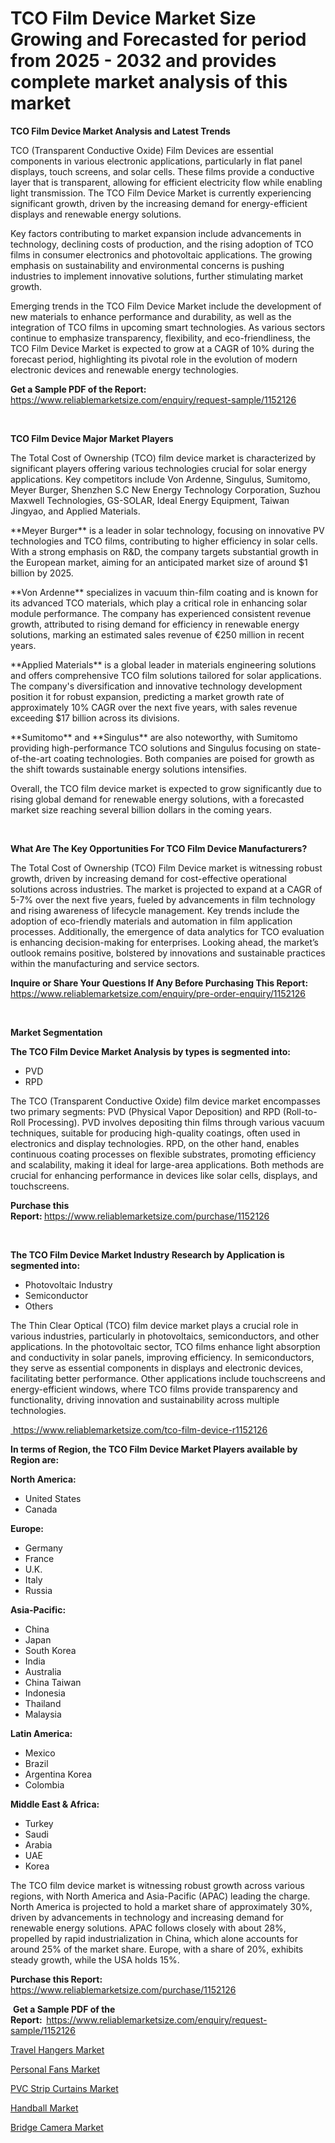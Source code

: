 <p><h1>TCO Film Device Market Size Growing and Forecasted for period from 2025 - 2032 and provides complete market analysis of this market</h1></p><p><strong>TCO Film Device Market Analysis and Latest Trends</strong></p>
<p><p>TCO (Transparent Conductive Oxide) Film Devices are essential components in various electronic applications, particularly in flat panel displays, touch screens, and solar cells. These films provide a conductive layer that is transparent, allowing for efficient electricity flow while enabling light transmission. The TCO Film Device Market is currently experiencing significant growth, driven by the increasing demand for energy-efficient displays and renewable energy solutions.</p><p>Key factors contributing to market expansion include advancements in technology, declining costs of production, and the rising adoption of TCO films in consumer electronics and photovoltaic applications. The growing emphasis on sustainability and environmental concerns is pushing industries to implement innovative solutions, further stimulating market growth. </p><p>Emerging trends in the TCO Film Device Market include the development of new materials to enhance performance and durability, as well as the integration of TCO films in upcoming smart technologies. As various sectors continue to emphasize transparency, flexibility, and eco-friendliness, the TCO Film Device Market is expected to grow at a CAGR of 10% during the forecast period, highlighting its pivotal role in the evolution of modern electronic devices and renewable energy technologies.</p></p>
<p><strong>Get a Sample PDF of the Report:&nbsp;</strong> <a href="https://www.reliablemarketsize.com/enquiry/request-sample/1152126?utm_campaign=1943&utm_medium=2&utm_source=Github&utm_content=ia&utm_term=28022025&utm_id=tco-film-device">https://www.reliablemarketsize.com/enquiry/request-sample/1152126</a></p>
<p>&nbsp;</p>
<p><strong>TCO Film Device Major Market Players</strong></p>
<p><p>The Total Cost of Ownership (TCO) film device market is characterized by significant players offering various technologies crucial for solar energy applications. Key competitors include Von Ardenne, Singulus, Sumitomo, Meyer Burger, Shenzhen S.C New Energy Technology Corporation, Suzhou Maxwell Technologies, GS-SOLAR, Ideal Energy Equipment, Taiwan Jingyao, and Applied Materials.</p><p>**Meyer Burger** is a leader in solar technology, focusing on innovative PV technologies and TCO films, contributing to higher efficiency in solar cells. With a strong emphasis on R&D, the company targets substantial growth in the European market, aiming for an anticipated market size of around $1 billion by 2025.</p><p>**Von Ardenne** specializes in vacuum thin-film coating and is known for its advanced TCO materials, which play a critical role in enhancing solar module performance. The company has experienced consistent revenue growth, attributed to rising demand for efficiency in renewable energy solutions, marking an estimated sales revenue of €250 million in recent years.</p><p>**Applied Materials** is a global leader in materials engineering solutions and offers comprehensive TCO film solutions tailored for solar applications. The company's diversification and innovative technology development position it for robust expansion, predicting a market growth rate of approximately 10% CAGR over the next five years, with sales revenue exceeding $17 billion across its divisions.</p><p>**Sumitomo** and **Singulus** are also noteworthy, with Sumitomo providing high-performance TCO solutions and Singulus focusing on state-of-the-art coating technologies. Both companies are poised for growth as the shift towards sustainable energy solutions intensifies.</p><p>Overall, the TCO film device market is expected to grow significantly due to rising global demand for renewable energy solutions, with a forecasted market size reaching several billion dollars in the coming years.</p></p>
<p>&nbsp;</p>
<p><strong>What Are The Key Opportunities For TCO Film Device Manufacturers?</strong></p>
<p><p>The Total Cost of Ownership (TCO) Film Device market is witnessing robust growth, driven by increasing demand for cost-effective operational solutions across industries. The market is projected to expand at a CAGR of 5-7% over the next five years, fueled by advancements in film technology and rising awareness of lifecycle management. Key trends include the adoption of eco-friendly materials and automation in film application processes. Additionally, the emergence of data analytics for TCO evaluation is enhancing decision-making for enterprises. Looking ahead, the market’s outlook remains positive, bolstered by innovations and sustainable practices within the manufacturing and service sectors.</p></p>
<p><strong>Inquire or Share Your Questions If Any Before Purchasing This Report:</strong> <a href="https://www.reliablemarketsize.com/enquiry/pre-order-enquiry/1152126?utm_campaign=1943&utm_medium=2&utm_source=Github&utm_content=ia&utm_term=28022025&utm_id=tco-film-device">https://www.reliablemarketsize.com/enquiry/pre-order-enquiry/1152126</a></p>
<p>&nbsp;</p>
<p><strong>Market Segmentation</strong></p>
<p><strong>The TCO Film Device Market Analysis by types is segmented into:</strong></p>
<p><ul><li>PVD</li><li>RPD</li></ul></p>
<p><p>The TCO (Transparent Conductive Oxide) film device market encompasses two primary segments: PVD (Physical Vapor Deposition) and RPD (Roll-to-Roll Processing). PVD involves depositing thin films through various vacuum techniques, suitable for producing high-quality coatings, often used in electronics and display technologies. RPD, on the other hand, enables continuous coating processes on flexible substrates, promoting efficiency and scalability, making it ideal for large-area applications. Both methods are crucial for enhancing performance in devices like solar cells, displays, and touchscreens.</p></p>
<p><strong>Purchase this Report:&nbsp;</strong><a href="https://www.reliablemarketsize.com/purchase/1152126?utm_campaign=1943&utm_medium=2&utm_source=Github&utm_content=ia&utm_term=28022025&utm_id=tco-film-device">https://www.reliablemarketsize.com/purchase/1152126</a></p>
<p>&nbsp;</p>
<p><strong>The TCO Film Device Market Industry Research by Application is segmented into:</strong></p>
<p><ul><li>Photovoltaic Industry</li><li>Semiconductor</li><li>Others</li></ul></p>
<p><p>The Thin Clear Optical (TCO) film device market plays a crucial role in various industries, particularly in photovoltaics, semiconductors, and other applications. In the photovoltaic sector, TCO films enhance light absorption and conductivity in solar panels, improving efficiency. In semiconductors, they serve as essential components in displays and electronic devices, facilitating better performance. Other applications include touchscreens and energy-efficient windows, where TCO films provide transparency and functionality, driving innovation and sustainability across multiple technologies.</p></p>
<p><a href="https://www.reliablemarketsize.com/tco-film-device-r1152126?utm_campaign=1943&utm_medium=2&utm_source=Github&utm_content=ia&utm_term=28022025&utm_id=tco-film-device">&nbsp;https://www.reliablemarketsize.com/tco-film-device-r1152126</a></p>
<p><strong>In terms of Region, the TCO Film Device Market Players available by Region are:</strong></p>
<p>
    <p> <strong> North America: </strong>
        <ul>
            <li>United States</li>
            <li>Canada</li>
        </ul>
        </p> 
    <p> <strong> Europe: </strong>
        <ul>
            <li>Germany</li>
            <li>France</li>
            <li>U.K.</li>
            <li>Italy</li>
            <li>Russia</li>
        </ul>
        </p> 
    <p> <strong> Asia-Pacific: </strong>
        <ul>
            <li>China</li>
            <li>Japan</li>
            <li>South Korea</li>
            <li>India</li>
            <li>Australia</li>
            <li>China Taiwan</li>
            <li>Indonesia</li>
            <li>Thailand</li>
            <li>Malaysia</li>
        </ul>
        </p> 
    <p> <strong> Latin America: </strong>
        <ul>
            <li>Mexico</li>
            <li>Brazil</li>
            <li>Argentina Korea</li>
            <li>Colombia</li>
        </ul>
        </p> 
    <p> <strong> Middle East & Africa: </strong>
        <ul>
            <li>Turkey</li>
            <li>Saudi</li>
            <li>Arabia</li>
            <li>UAE</li>
            <li>Korea</li>
        </ul>
    </p>
    </p>
<p><p>The TCO film device market is witnessing robust growth across various regions, with North America and Asia-Pacific (APAC) leading the charge. North America is projected to hold a market share of approximately 30%, driven by advancements in technology and increasing demand for renewable energy solutions. APAC follows closely with about 28%, propelled by rapid industrialization in China, which alone accounts for around 25% of the market share. Europe, with a share of 20%, exhibits steady growth, while the USA holds 15%.</p></p>
<p><strong>Purchase this Report: </strong><a href="https://www.reliablemarketsize.com/purchase/1152126?utm_campaign=1943&utm_medium=2&utm_source=Github&utm_content=ia&utm_term=28022025&utm_id=tco-film-device">https://www.reliablemarketsize.com/purchase/1152126</a></p>
<p>&nbsp;<strong>Get a Sample PDF of the Report:&nbsp;&nbsp;</strong><a href="https://www.reliablemarketsize.com/enquiry/request-sample/1152126?utm_campaign=1943&utm_medium=2&utm_source=Github&utm_content=ia&utm_term=28022025&utm_id=tco-film-device">https://www.reliablemarketsize.com/enquiry/request-sample/1152126</a></p>
<p><strong></strong></p>
<p><p><a href="https://github.com/shewlisapsai/Market-Research-Report-List-1/blob/main/travel-hangers-market.md?utm_campaign=1943&utm_medium=2&utm_source=Github&utm_content=ia&utm_term=28022025&utm_id=tco-film-device">Travel Hangers Market</a></p><p><a href="https://github.com/hunanuzmez/Market-Research-Report-List-1/blob/main/personal-fans-market.md?utm_campaign=1943&utm_medium=2&utm_source=Github&utm_content=ia&utm_term=28022025&utm_id=tco-film-device">Personal Fans Market</a></p><p><a href="https://github.com/benhaeneye/Market-Research-Report-List-1/blob/main/pvc-strip-curtains-market.md?utm_campaign=1943&utm_medium=2&utm_source=Github&utm_content=ia&utm_term=28022025&utm_id=tco-film-device">PVC Strip Curtains Market</a></p><p><a href="https://github.com/mriwacraane/Market-Research-Report-List-1/blob/main/handball-market.md?utm_campaign=1943&utm_medium=2&utm_source=Github&utm_content=ia&utm_term=28022025&utm_id=tco-film-device">Handball Market</a></p><p><a href="https://github.com/chikenmhamdi/Market-Research-Report-List-1/blob/main/bridge-camera-market.md?utm_campaign=1943&utm_medium=2&utm_source=Github&utm_content=ia&utm_term=28022025&utm_id=tco-film-device">Bridge Camera Market</a></p></p>